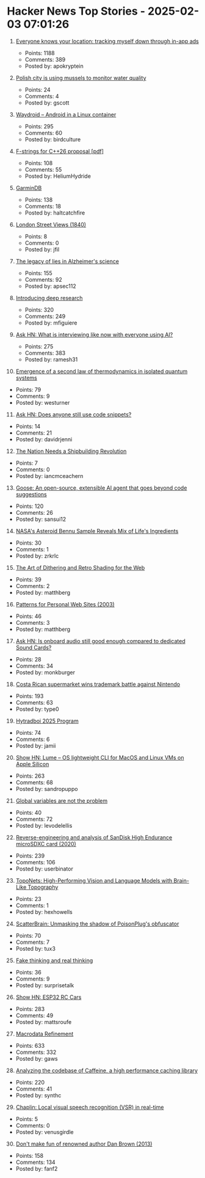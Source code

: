 # Hacker News Top Stories - 2025-02-03 07:01:26

1. [Everyone knows your location: tracking myself down through in-app ads](https://timsh.org/tracking-myself-down-through-in-app-ads/)
   - Points: 1188
   - Comments: 389
   - Posted by: apokryptein

2. [Polish city is using mussels to monitor water quality](https://www.awa.asn.au/resources/latest-news/technology/innovation/polish-city-using-mussels-monitor-water-quality)
   - Points: 24
   - Comments: 4
   - Posted by: gscott

3. [Waydroid – Android in a Linux container](https://waydro.id/)
   - Points: 295
   - Comments: 60
   - Posted by: birdculture

4. [F-strings for C++26 proposal [pdf]](https://www.open-std.org/jtc1/sc22/wg21/docs/papers/2024/p3412r0.pdf)
   - Points: 108
   - Comments: 55
   - Posted by: HeliumHydride

5. [GarminDB](https://github.com/tcgoetz/GarminDB)
   - Points: 138
   - Comments: 18
   - Posted by: haltcatchfire

6. [London Street Views (1840)](https://www.davidrumsey.com/luna/servlet/detail/RUMSEY~8~1~323099~90092214:Composite--London-Street-Views-No--)
   - Points: 8
   - Comments: 0
   - Posted by: jfil

7. [The legacy of lies in Alzheimer's science](https://www.nytimes.com/2025/01/24/opinion/alzheimers-fraud-cure.html)
   - Points: 155
   - Comments: 92
   - Posted by: apsec112

8. [Introducing deep research](https://openai.com/index/introducing-deep-research/)
   - Points: 320
   - Comments: 249
   - Posted by: mfiguiere

9. [Ask HN: What is interviewing like now with everyone using AI?](undefined)
   - Points: 275
   - Comments: 383
   - Posted by: ramesh31

10. [Emergence of a second law of thermodynamics in isolated quantum systems](https://journals.aps.org/prxquantum/abstract/10.1103/PRXQuantum.6.010309)
   - Points: 79
   - Comments: 9
   - Posted by: westurner

11. [Ask HN: Does anyone still use code snippets?](undefined)
   - Points: 14
   - Comments: 21
   - Posted by: davidrjenni

12. [The Nation Needs a Shipbuilding Revolution](https://www.usni.org/magazines/proceedings/2025/february/nation-needs-shipbuilding-revolution)
   - Points: 7
   - Comments: 0
   - Posted by: iancmceachern

13. [Goose: An open-source, extensible AI agent that goes beyond code suggestions](https://block.github.io/goose/)
   - Points: 120
   - Comments: 26
   - Posted by: sansui12

14. [NASA's Asteroid Bennu Sample Reveals Mix of Life's Ingredients](https://www.nasa.gov/news-release/nasas-asteroid-bennu-sample-reveals-mix-of-lifes-ingredients/)
   - Points: 30
   - Comments: 1
   - Posted by: zrkrlc

15. [The Art of Dithering and Retro Shading for the Web](https://blog.maximeheckel.com/posts/the-art-of-dithering-and-retro-shading-web/)
   - Points: 39
   - Comments: 2
   - Posted by: matthberg

16. [Patterns for Personal Web Sites (2003)](http://www.rdrop.com/~half/Creations/Writings/Web.patterns/index.html)
   - Points: 46
   - Comments: 3
   - Posted by: matthberg

17. [Ask HN: Is onboard audio still good enough compared to dedicated Sound Cards?](undefined)
   - Points: 28
   - Comments: 34
   - Posted by: monkburger

18. [Costa Rican supermarket wins trademark battle against Nintendo](https://ticotimes.net/2025/01/30/david-vs-goliath-costa-rican-super-mario-defeats-nintendo-in-court)
   - Points: 193
   - Comments: 63
   - Posted by: type0

19. [Hytradboi 2025 Program](https://www.hytradboi.com/2025/)
   - Points: 74
   - Comments: 6
   - Posted by: jamii

20. [Show HN: Lume – OS lightweight CLI for MacOS and Linux VMs on Apple Silicon](https://github.com/trycua/lume)
   - Points: 263
   - Comments: 68
   - Posted by: sandropuppo

21. [Global variables are not the problem](https://codestyleandtaste.com/globals-are-not-the-problem.html)
   - Points: 40
   - Comments: 72
   - Posted by: levodelellis

22. [Reverse-engineering and analysis of SanDisk High Endurance microSDXC card (2020)](https://ripitapart.com/2020/07/16/reverse-engineering-and-analysis-of-sandisk-high-endurance-microsdxc-card/)
   - Points: 239
   - Comments: 106
   - Posted by: userbinator

23. [TopoNets: High-Performing Vision and Language Models with Brain-Like Topography](https://toponets.github.io/)
   - Points: 23
   - Comments: 1
   - Posted by: hexhowells

24. [ScatterBrain: Unmasking the shadow of PoisonPlug's obfuscator](https://cloud.google.com/blog/topics/threat-intelligence/scatterbrain-unmasking-poisonplug-obfuscator)
   - Points: 70
   - Comments: 7
   - Posted by: tux3

25. [Fake thinking and real thinking](https://joecarlsmith.com/2025/01/28/fake-thinking-and-real-thinking/)
   - Points: 36
   - Comments: 9
   - Posted by: surprisetalk

26. [Show HN: ESP32 RC Cars](https://github.com/mattsroufe/esp32_rc_cars)
   - Points: 283
   - Comments: 49
   - Posted by: mattsroufe

27. [Macrodata Refinement](https://lumon-industries.com/)
   - Points: 633
   - Comments: 332
   - Posted by: gaws

28. [Analyzing the codebase of Caffeine, a high performance caching library](https://adriacabeza.github.io/2024/07/12/caffeine-cache.html)
   - Points: 220
   - Comments: 41
   - Posted by: synthc

29. [Chaplin: Local visual speech recognition (VSR) in real-time](https://github.com/amanvirparhar/chaplin)
   - Points: 5
   - Comments: 0
   - Posted by: venusgirdle

30. [Don't make fun of renowned author Dan Brown (2013)](https://onehundredpages.wordpress.com/2013/06/12/dont-make-fun-of-renowned-dan-brown/)
   - Points: 158
   - Comments: 134
   - Posted by: fanf2

